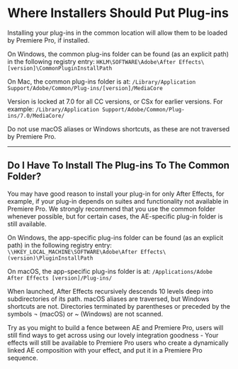 <a id="intro-where-installers-should-put-plug-ins"></a>

# Where Installers Should Put Plug-ins

Installing your plug-ins in the common location will allow them to be loaded by Premiere Pro, if installed.

On Windows, the common plug-ins folder can be found (as an explicit path) in the following registry entry: `HKLM\SOFTWARE\Adobe\After Effects\[version]\CommonPluginInstallPath`

On Mac, the common plug-ins folder is at: `/Library/Application Support/Adobe/Common/Plug-ins/[version]/MediaCore`

Version is locked at 7.0 for all CC versions, or CSx for earlier versions. For example: `/Library/Application Support/Adobe/Common/Plug-ins/7.0/MediaCore/`

Do not use macOS aliases or Windows shortcuts, as these are not traversed by Premiere Pro.

---

## Do I Have To Install The Plug-ins To The Common Folder?

You may have good reason to install your plug-in for only After Effects, for example, if your plug-in depends on suites and functionality not available in Premiere Pro. We strongly recommend that you use the common folder whenever possible, but for certain cases, the AE-specific plug-in folder is still available.

On Windows, the app-specific plug-ins folder can be found (as an explicit path) in the following registry entry: `\\HKEY_LOCAL_MACHINE\SOFTWARE\Adobe\After Effects\(version)\PluginInstallPath`

On macOS, the app-specific plug-ins folder is at: `/Applications/Adobe After Effects [version]/Plug-ins/`

When launched, After Effects recursively descends 10 levels deep into subdirectories of its path. macOS aliases are traversed, but Windows shortcuts are not. Directories terminated by parentheses or preceded by the symbols ¬ (macOS) or ~ (Windows) are not scanned.

Try as you might to build a fence between AE and Premiere Pro, users will still find ways to get across using our lovely integration goodness - Your effects will still be available to Premiere Pro users who create a dynamically linked AE composition with your effect, and put it in a Premiere Pro sequence.
